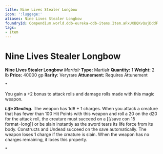 ```yaml
---
title: Nine Lives Stealer Longbow
icon: ':luggage:'
aliases: Nine Lives Stealer Longbow
foundryId: Compendium.world.ddb-eureka-ddb-items.Item.aFxUXBQKvQujDddF
tags:
- Item
---
```


# Nine Lives Stealer Longbow

**Nine Lives Stealer Longbow**
_Martialr_
**Type:** Martialr
**Quantity:** 1
**Weight:** 2 lb
**Price:** 40000 gp
**Rarity:** Veryrare
**Attunement:** Requires Attunement

*<p>You gain a +2 bonus to attack rolls and damage rolls made with this magic weapon.

***Life Stealing.*** The weapon has 1d8 + 1 charges. When you attack a creature that has fewer than 100 Hit Points with this weapon and roll a 20 on the d20 for the attack roll, the creature must succeed on a [[/save con 15 format=long]] or be slain instantly as the sword tears its life force from its body. Constructs and Undead succeed on the save automatically. The weapon loses 1 charge if the creature is slain. When the weapon has no charges remaining, it loses this property.</p>*